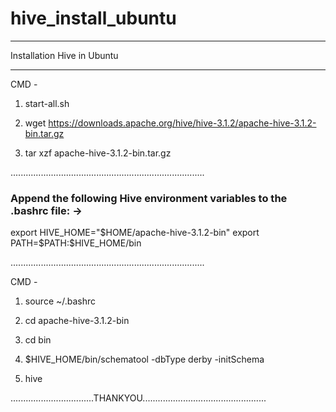 # hive_install_ubuntu



******************************************************
Installation Hive in Ubuntu
******************************************************

CMD - 

1. start-all.sh

2. wget https://downloads.apache.org/hive/hive-3.1.2/apache-hive-3.1.2-bin.tar.gz

3. tar xzf apache-hive-3.1.2-bin.tar.gz


.............................................................................


### Append the following Hive environment variables to the .bashrc file: ->

export HIVE_HOME="$HOME/apache-hive-3.1.2-bin"
export PATH=$PATH:$HIVE_HOME/bin

.............................................................................

CMD - 

1. source ~/.bashrc

2. cd apache-hive-3.1.2-bin

3. cd bin 


4. $HIVE_HOME/bin/schematool -dbType derby -initSchema

5. hive 


.................................THANKYOU................................................. 
